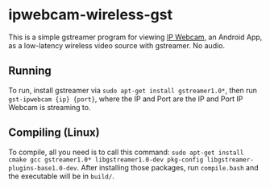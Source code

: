 # ipwebcam-wireless-gst
This is a simple gstreamer program for viewing [IP Webcam](https://play.google.com/store/apps/details?id=com.pas.webcam&hl=en_US&gl=US), an Android App, as a low-latency wireless video source with gstreamer. No audio.

## Running
To run, install gstreamer via `sudo apt-get install gstreamer1.0*`, then run `gst-ipwebcam {ip} {port}`, where the IP and Port are the IP and Port IP Webcam is streaming to.

## Compiling (Linux)
To compile, all you need is to call this command: `sudo apt-get install cmake gcc gstreamer1.0* libgstreamer1.0-dev pkg-config libgstreamer-plugins-base1.0-dev`. After installing those packages, run `compile.bash` and the executable will be in `build/`.
